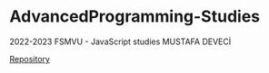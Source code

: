 # AdvancedProgramming-Studies
2022-2023 FSMVU - JavaScript studies
MUSTAFA DEVECİ 

[Repository](https://github.com/Mustafa-Deveci/AdvancedProgramming-Studies.git)
